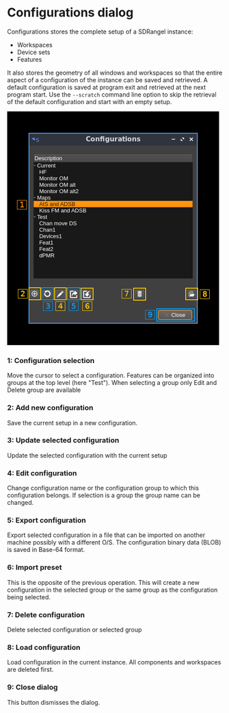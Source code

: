 <h1>Configurations dialog</h1>

Configurations stores the complete setup of a SDRangel instance:

  - Workspaces
  - Device sets
  - Features

It also stores the geometry of all windows and workspaces so that the entire aspect of a configuration of the instance can be saved and retrieved. A default configuration is saved at program exit and retrieved at the next program start. Use the `--scratch` command line option to skip the retrieval of the default configuration and start with an empty setup.

![Workspaces feature presets](../doc/img/Configurations.png)

<h3>1: Configuration selection</h3>

Move the cursor to select a configuration. Features can be organized into groups at the top level (here "Test"). When selecting a group only Edit and Delete group are available

<h3>2: Add new configuration</h3>

Save the current setup in a new configuration.

<h3>3: Update selected configuration</h3>

Update the selected configuration with the current setup

<h3>4: Edit configuration</h3>

Change configuration name or the configuration group to which this configuration belongs. If selection is a group the group name can be changed.

<h3>5: Export configuration</h3>
Export selected configuration in a file that can be imported on another machine possibly with a different O/S. The configuration binary data (BLOB) is saved in Base-64 format.

<h3>6: Import preset</h3>
This is the opposite of the previous operation. This will create a new configuration in the selected group or the same group as the configuration being selected.

<h3>7: Delete configuration</h3>

Delete selected configuration or selected group

<h3>8: Load configuration</h3>

Load configuration in the current instance. All components and workspaces are deleted first.

<h3>9: Close dialog</h3>

This button dismisses the dialog.
